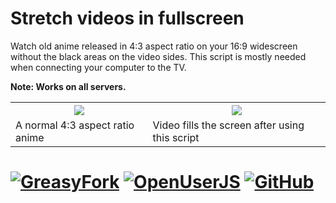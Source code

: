 # Stretch videos in fullscreen
Watch old anime released in 4:3 aspect ratio on your 16:9 widescreen without the black areas on the video sides. This script is mostly needed when connecting your computer to the TV.

**Note: Works on all servers.**

<table>
  <tr>
    <th><img src="https://raw.githubusercontent.com/eskander/userscripts-collection/master/KissAnime%20Stretch%20videos%20in%20fullscreen/before.png"></th>
    <th><img src="https://raw.githubusercontent.com/eskander/userscripts-collection/master/KissAnime%20Stretch%20videos%20in%20fullscreen/after.png"></th>
  </tr>
  <tr>
    <td>A normal 4:3 aspect ratio anime</td>
    <td>Video fills the screen after using this script</td>
  </tr>
</table>

# [![GreasyFork][b1]][l1] [![OpenUserJS][b2]][l2] [![GitHub][b3]][l3]


  [b1]: https://img.shields.io/badge/Install-GreasyFork-red.svg?longCache=true&style=for-the-badge&
  [b2]: https://img.shields.io/badge/Install-OpenUserJS-blue.svg?longCache=true&style=for-the-badge
  [b3]: https://img.shields.io/badge/Install-GitHub-lightgrey.svg?longCache=true&style=for-the-badge

  [l1]: https://greasyfork.org/en/scripts/33126-kissanime-stretch-videos-in-fullscreen
  [l2]: https://openuserjs.org/scripts/eskander/[KissAnime]_Stretch_videos_in_fullscreen
  [l3]: https://github.com/eskander/userscripts-collection/raw/master/KissAnime%20Stretch%20videos%20in%20fullscreen/stretch_videos_in_fullscreen.user.js
